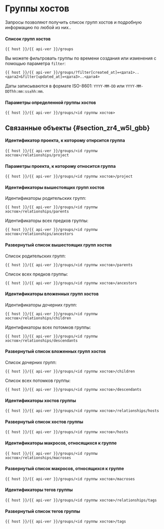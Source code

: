 # Группы хостов

Запросы позволяют получить список групп хостов и подробную информацию по любой из них..

#### Список групп хостов

```
{{ host }}/{{ api-ver }}/groups
```

Вы можете фильтровать группы по времени создания или изменения с помощью параметра `filter`:

```
{{ host }}/{{ api-ver }}/groups/?filter[created_at]=<дата1>..<дата2>&filter[updated_at]=<дата3>..<дата4>
```

Даты записываются в формате ISO-8601: `YYYY-MM-DD` или `YYYY-MM-DDThh:mm:ss±hh:mm`.

#### Параметры определенной группы хостов

```
{{ host }}/{{ api-ver }}/groups/<id группы хостов>
```

## Связанные объекты {#section_zr4_w5l_gbb}

#### Идентификатор проекта, к которому отнрсится группа

```
{{ host }}/{{ api-ver }}/groups/<id группы хостов>/relationships/project
```

#### Параметры проекта, к которому относится группа

```
{{ host }}/{{ api-ver }}/groups/<id группы хостов>/project
```

#### Идентификаторы вышестоящих групп хостов

Идентификаторы родительских групп:

```
{{ host }}/{{ api-ver }}/groups/<id группы хостов>/relationships/parents
```

Идентификаторы всех предков группы:

```
{{ host }}/{{ api-ver }}/groups/<id группы хостов>/relationships/ancestors
```

#### Развернутый список вышестоящих групп хостов

Список родительских групп:

```
{{ host }}/{{ api-ver }}/groups/<id группы хостов>/parents
```

Список всех предков группы:

```
{{ host }}/{{ api-ver }}/groups/<id группы хостов>/ancestors
```

#### Идентификаторы вложенных групп хостов

Идентификаторы дочерних групп:

```
{{ host }}/{{ api-ver }}/groups/<id группы хостов>/relationships/children
```

Идентификаторы всех потомков группы:

```
{{ host }}/{{ api-ver }}/groups/<id группы хостов>/relationships/descendants
```

#### Развернутый список вложенных групп хостов

Список дочерних групп:

```
{{ host }}/{{ api-ver }}/groups/<id группы хостов>/children
```

Список всех потомков группы:

```
{{ host }}/{{ api-ver }}/groups/<id группы хостов>/descendants
```

#### Идентификаторы хостов группы

```
{{ host }}/{{ api-ver }}/groups/<id группы хостов>/relationships/hosts
```

#### Развернутый список хостов группы

```
{{ host }}/{{ api-ver }}/groups/<id группы хостов>/hosts
```

#### Идентификаторы макросов, относящихся к группе

```
{{ host }}/{{ api-ver }}/groups/<id группы хостов>/relationships/macroses
```

#### Развернутый список макросов, относящихся к группе

```
{{ host }}/{{ api-ver }}/groups/<id группы хостов>/macroses
```

#### Идентификаторы тегов группы

```
{{ host }}/{{ api-ver }}/groups/<id группы хостов>/relationships/tags
```

#### Развернутый список тегов группы

```
{{ host }}/{{ api-ver }}/groups/<id группы хостов>/tags
```

